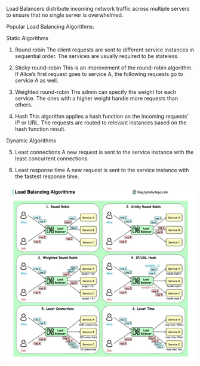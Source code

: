 Load Balancers distribute incoming network traffic across multiple servers to ensure that no single server is overwhelmed.

Popular Load Balancing Algorithms:

Static Algorithms

1. Round robin
The client requests are sent to different service instances in sequential order. The services are usually required to be stateless.

2. Sticky round-robin 
This is an improvement of the round-robin algorithm. If Alice’s first request goes to service A, the following requests go to service A as well.

3. Weighted round-robin
The admin can specify the weight for each service. The ones with a higher weight handle more requests than others.

4. Hash
This algorithm applies a hash function on the incoming requests’ IP or URL. The requests are routed to relevant instances based on the hash function result.

Dynamic Algorithms

5. Least connections
A new request is sent to the service instance with the least concurrent connections.

6. Least response time
A new request is sent to the service instance with the fastest response time.

![alt text](image.png)